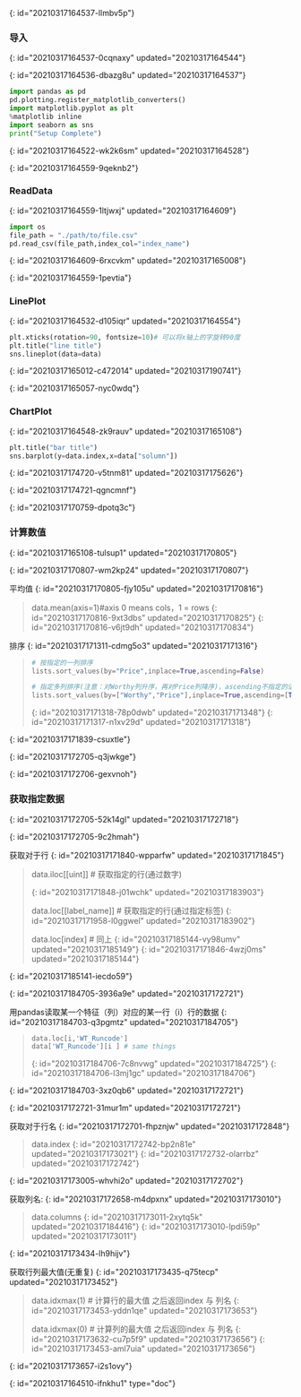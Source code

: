 {: id="20210317164537-llmbv5p"}

### 导入
{: id="20210317164537-0cqnaxy" updated="20210317164544"}

{: id="20210317164536-dbazg8u" updated="20210317164537"}

```python
import pandas as pd
pd.plotting.register_matplotlib_converters()
import matplotlib.pyplot as plt
%matplotlib inline
import seaborn as sns
print("Setup Complete")
```
{: id="20210317164522-wk2k6sm" updated="20210317164528"}

{: id="20210317164559-9qeknb2"}

### ReadData
{: id="20210317164559-1ltjwxj" updated="20210317164609"}

```python
import os 
file_path = "./path/to/file.csv"
pd.read_csv(file_path,index_col="index_name")
```
{: id="20210317164609-6rxcvkm" updated="20210317165008"}

{: id="20210317164559-1pevtia"}

### LinePlot
{: id="20210317164532-d105iqr" updated="20210317164554"}

```python
plt.xticks(rotation=90, fontsize=10)# 可以将x轴上的字旋转90度
plt.title("line title")
sns.lineplot(data=data)
```
{: id="20210317165012-c472014" updated="20210317190741"}

{: id="20210317165057-nyc0wdq"}

### ChartPlot
{: id="20210317164548-zk9rauv" updated="20210317165108"}

```python
plt.title("bar title")
sns.barplot(y=data.index,x=data["solumn"])
```
{: id="20210317174720-v5tnm81" updated="20210317175626"}

{: id="20210317174721-qgncmnf"}

{: id="20210317170759-dpotq3c"}

### 计算数值
{: id="20210317165108-tulsup1" updated="20210317170805"}

{: id="20210317170807-wm2kp24" updated="20210317170807"}

平均值
{: id="20210317170805-fjy105u" updated="20210317170816"}

> data.mean(axis=1)#axis 0 means cols，1 = rows
> {: id="20210317170816-9xt3dbs" updated="20210317170825"}
{: id="20210317170816-v6jt9dh" updated="20210317170834"}

排序
{: id="20210317171311-cdmg5o3" updated="20210317171316"}

> ```python
> # 按指定的一列排序
> lists.sort_values(by="Price",inplace=True,ascending=False)
>
> # 指定多列排序(注意：对Worthy列升序，再对Price列降序)，ascending不指定的话，默认是True升序
> lists.sort_values(by=["Worthy","Price"],inplace=True,ascending=[True,False])
> ```
> {: id="20210317171318-78p0dwb" updated="20210317171348"}
{: id="20210317171317-n1xv29d" updated="20210317171318"}

{: id="20210317171839-csuxtle"}

{: id="20210317172705-q3jwkge"}

{: id="20210317172706-gexvnoh"}

### 获取指定数据
{: id="20210317172705-52k14gl" updated="20210317172718"}

{: id="20210317172705-9c2hmah"}

获取对于行
{: id="20210317171840-wpparfw" updated="20210317171845"}

> data.iloc[[uint]] # 获取指定的行(通过数字)
>
> {: id="20210317171848-j01wchk" updated="20210317183903"}
>
> data.loc[[label_name]] # 获取指定的行(通过指定标签)
> {: id="20210317171958-l0ggwel" updated="20210317183902"}
>
> data.loc[index] # 同上
> {: id="20210317185144-vy98umv" updated="20210317185149"}
{: id="20210317171846-4wzj0ms" updated="20210317185144"}

{: id="20210317185141-iecdo59"}

{: id="20210317184705-3936a9e" updated="20210317172721"}

用pandas读取某一个特征（列）对应的某一行（i）行的数据
{: id="20210317184703-q3pgmtz" updated="20210317184705"}

> ```python
> data.loc[i,'WT_Runcode']
> data['WT_Runcode'][i ] # same things
> ```
> {: id="20210317184706-7c8nvwg" updated="20210317184725"}
{: id="20210317184706-l3mj1gc" updated="20210317184706"}

{: id="20210317184703-3xz0qb6" updated="20210317172721"}

{: id="20210317172721-31mur1m" updated="20210317172721"}

获取对于行名
{: id="20210317172701-fhpznjw" updated="20210317172848"}

> data.index
> {: id="20210317172742-bp2n81e" updated="20210317173021"}
{: id="20210317172732-olarrbz" updated="20210317172742"}

{: id="20210317173005-whvhi2o" updated="20210317172702"}

获取列名:
{: id="20210317172658-m4dpxnx" updated="20210317173010"}

> data.columns
> {: id="20210317173011-2xytq5k" updated="20210317184416"}
{: id="20210317173010-lpdi59p" updated="20210317173011"}

{: id="20210317173434-lh9hijv"}

获取行列最大值(无重复)
{: id="20210317173435-q75tecp" updated="20210317173452"}

> data.idxmax(1) # 计算行的最大值 之后返回index 与 列名
> {: id="20210317173453-yddn1qe" updated="20210317173653"}
>
> data.idxmax(0) # 计算列的最大值 之后返回index 与 列名
> {: id="20210317173632-cu7p5f9" updated="20210317173656"}
{: id="20210317173453-aml7uia" updated="20210317173656"}

{: id="20210317173657-i2s1ovy"}


{: id="20210317164510-ifnkhu1" type="doc"}
